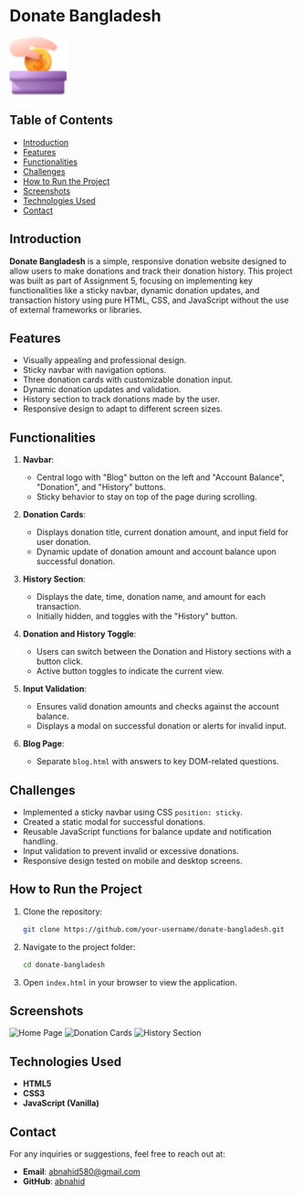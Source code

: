 # Donate Bangladesh

<img src="assets/logo.png" alt="Donate Bangladesh Logo" width="100"/>

## Table of Contents
- [Introduction](#introduction)
- [Features](#features)
- [Functionalities](#functionalities)
- [Challenges](#challenges)
- [How to Run the Project](#how-to-run-the-project)
- [Screenshots](#screenshots)
- [Technologies Used](#technologies-used)
- [Contact](#contact)

## Introduction
**Donate Bangladesh** is a simple, responsive donation website designed to allow users to make donations and track their donation history. This project was built as part of Assignment 5, focusing on implementing key functionalities like a sticky navbar, dynamic donation updates, and transaction history using pure HTML, CSS, and JavaScript without the use of external frameworks or libraries.

## Features
- Visually appealing and professional design.
- Sticky navbar with navigation options.
- Three donation cards with customizable donation input.
- Dynamic donation updates and validation.
- History section to track donations made by the user.
- Responsive design to adapt to different screen sizes.

## Functionalities
1. **Navbar**:
   - Central logo with "Blog" button on the left and "Account Balance", "Donation", and "History" buttons.
   - Sticky behavior to stay on top of the page during scrolling.

2. **Donation Cards**:
   - Displays donation title, current donation amount, and input field for user donation.
   - Dynamic update of donation amount and account balance upon successful donation.

3. **History Section**:
   - Displays the date, time, donation name, and amount for each transaction.
   - Initially hidden, and toggles with the "History" button.

4. **Donation and History Toggle**:
   - Users can switch between the Donation and History sections with a button click.
   - Active button toggles to indicate the current view.

5. **Input Validation**:
   - Ensures valid donation amounts and checks against the account balance.
   - Displays a modal on successful donation or alerts for invalid input.

6. **Blog Page**:
   - Separate `blog.html` with answers to key DOM-related questions.

## Challenges
- Implemented a sticky navbar using CSS `position: sticky`.
- Created a static modal for successful donations.
- Reusable JavaScript functions for balance update and notification handling.
- Input validation to prevent invalid or excessive donations.
- Responsive design tested on mobile and desktop screens.

## How to Run the Project
1. Clone the repository:
    ```bash
    git clone https://github.com/your-username/donate-bangladesh.git
    ```
2. Navigate to the project folder:
    ```bash
    cd donate-bangladesh
    ```
3. Open `index.html` in your browser to view the application.

## Screenshots
![Home Page](screenshots/home-page.png)
![Donation Cards](screenshots/donation-cards.png)
![History Section](screenshots/history-section.png)

## Technologies Used
- **HTML5**
- **CSS3**
- **JavaScript (Vanilla)**

## Contact
For any inquiries or suggestions, feel free to reach out at:
- **Email**: abnahid580@gmail.com
- **GitHub**: [abnahid](https://github.com/abnahid)
